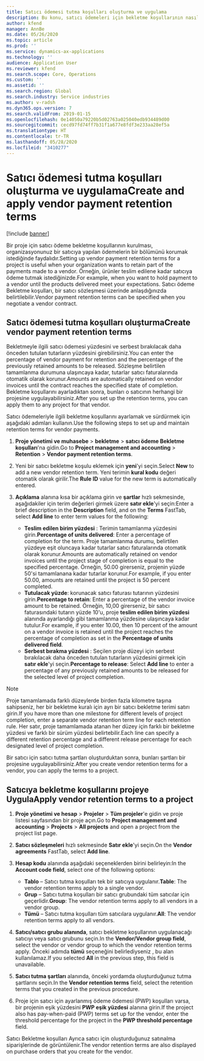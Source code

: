 ```yaml
---
title: Satıcı ödemesi tutma koşulları oluşturma ve uygulama
description: Bu konu, satıcı ödemeleri için bekletme koşullarının nasıl ayarlanacağı ve bakımını yapılacağı hakkında bilgi sağlar.
author: kfend
manager: AnnBe
ms.date: 05/26/2020
ms.topic: article
ms.prod: ''
ms.service: dynamics-ax-applications
ms.technology: ''
audience: Application User
ms.reviewer: kfend
ms.search.scope: Core, Operations
ms.custom: ''
ms.assetid: ''
ms.search.region: Global
ms.search.industry: Service industries
ms.author: v-radsh
ms.dyn365.ops.version: 7
ms.search.validFrom: 2019-01-15
ms.openlocfilehash: 0e14050a79220b5d02763a025040edb934489d00
ms.sourcegitcommit: cecd97fd74ff7b31f1a677e8fdf3e233aa28ef5a
ms.translationtype: HT
ms.contentlocale: tr-TR
ms.lasthandoff: 05/28/2020
ms.locfileid: "3410277"
---
```

# <a name="create-and-apply-vendor-payment-retention-terms"></a><span data-ttu-id="4b2eb-103">Satıcı ödemesi tutma koşulları oluşturma ve uygulama</span><span class="sxs-lookup"><span data-stu-id="4b2eb-103">Create and apply vendor payment retention terms</span></span>

[!include [banner](../includes/banner.md)] 

<span data-ttu-id="4b2eb-104">Bir proje için satıcı ödeme bekletme koşullarının kurulması, organizasyonunuz bir satıcıya yapılan ödemelerin bir bölümünü korumak istediğinde faydalıdır.</span><span class="sxs-lookup"><span data-stu-id="4b2eb-104">Setting up vendor payment retention terms for a project is useful when your organization wants to retain part of the payments made to a vendor.</span></span> <span data-ttu-id="4b2eb-105">Örneğin, ürünler teslim edilene kadar satıcıya ödeme tutmak istediğinizde.</span><span class="sxs-lookup"><span data-stu-id="4b2eb-105">For example, when you want to hold payment to a vendor until the products delivered meet your expectations.</span></span> <span data-ttu-id="4b2eb-106">Satıcı ödeme Bekletme koşulları, bir satıcı sözleşmesi üzerinde anlaşdığınızda belirtilebilir.</span><span class="sxs-lookup"><span data-stu-id="4b2eb-106">Vendor payment retention terms can be specified when you negotiate a vendor contract.</span></span>

## <a name="create-vendor-payment-retention-terms"></a><span data-ttu-id="4b2eb-107">Satıcı ödemesi tutma koşulları oluşturma</span><span class="sxs-lookup"><span data-stu-id="4b2eb-107">Create vendor payment retention terms</span></span>

<span data-ttu-id="4b2eb-108">Bekletmeyle ilgili satıcı ödemesi yüzdesini ve serbest bırakılacak daha önceden tutulan tutarların yüzdesini girebilirsiniz.</span><span class="sxs-lookup"><span data-stu-id="4b2eb-108">You can enter the percentage of vendor payment for retention and the percentage of the previously retained amounts to be released.</span></span> <span data-ttu-id="4b2eb-109">Sözleşme belirtilen tamamlanma durumuna ulaşıncaya kadar, tutarlar satıcı faturalarında otomatik olarak korunur.</span><span class="sxs-lookup"><span data-stu-id="4b2eb-109">Amounts are automatically retained on vendor invoices until the contract reaches the specified state of completion.</span></span> <span data-ttu-id="4b2eb-110">Bekletme koşullarını ayarladıktan sonra, bunları o satıcının herhangi bir projesine uygulayabilirsiniz.</span><span class="sxs-lookup"><span data-stu-id="4b2eb-110">After you set up the retention terms, you can apply them to any project for that vendor.</span></span>

<span data-ttu-id="4b2eb-111">Satıcı ödemeleriyle ilgili bekletme koşullarını ayarlamak ve sürdürmek için aşağıdaki adımları kullanın.</span><span class="sxs-lookup"><span data-stu-id="4b2eb-111">Use the following steps to set up and maintain retention terms for vendor payments.</span></span> 

1. <span data-ttu-id="4b2eb-112">**Proje yönetimi ve muhasebe** > **bekletme** > **satıcı ödeme Bekletme koşulları**'na gidin.</span><span class="sxs-lookup"><span data-stu-id="4b2eb-112">Go to **Project management and accounting** > **Retention** > **Vendor payment retention terms**.</span></span>
2. <span data-ttu-id="4b2eb-113">Yeni bir satıcı bekletme koşulu eklemek için **yeni**'yi seçin.</span><span class="sxs-lookup"><span data-stu-id="4b2eb-113">Select **New** to add a new vendor retention term.</span></span> <span data-ttu-id="4b2eb-114">Yeni terimin **kural kodu** değeri otomatik olarak girilir.</span><span class="sxs-lookup"><span data-stu-id="4b2eb-114">The **Rule ID** value for the new term is automatically entered.</span></span> 
3. <span data-ttu-id="4b2eb-115">**Açıklama** alanına kısa bir açıklama girin ve **şartlar** hızlı sekmesinde, aşağıdakiler için terim değerleri girmek üzere **satır ekle**'yi seçin:</span><span class="sxs-lookup"><span data-stu-id="4b2eb-115">Enter a brief description in the **Description** field, and on the **Terms** FastTab, select **Add line** to enter term values for the following:</span></span>

   - <span data-ttu-id="4b2eb-116">**Teslim edilen birim yüzdesi** : Terimin tamamlanma yüzdesini girin.</span><span class="sxs-lookup"><span data-stu-id="4b2eb-116">**Percentage of units delivered**: Enter a percentage of completion for the term.</span></span> <span data-ttu-id="4b2eb-117">Proje tamamlanma durumu, belirtilen yüzdeye eşit oluncaya kadar tutarlar satıcı faturalarında otomatik olarak korunur.</span><span class="sxs-lookup"><span data-stu-id="4b2eb-117">Amounts are automatically retained on vendor invoices until the project stage of completion is equal to the specified percentage.</span></span> <span data-ttu-id="4b2eb-118">Örneğin, 50.00 girerseniz, projenin yüzde 50'si tamamlanana kadar tutarlar korunur.</span><span class="sxs-lookup"><span data-stu-id="4b2eb-118">For example, if you enter 50.00, amounts are retained until the project is 50 percent completed.</span></span>
   - <span data-ttu-id="4b2eb-119">**Tutulacak yüzde**: korunacak satıcı faturası tutarının yüzdesini girin.</span><span class="sxs-lookup"><span data-stu-id="4b2eb-119">**Percentage to retain**: Enter a percentage of the vendor invoice amount to be retained.</span></span> <span data-ttu-id="4b2eb-120">Örneğin, 10,00 girerseniz, bir satıcı faturasındaki tutarın yüzde 10'u, proje **teslim edilen birim yüzdesi** alanında ayarlandığı gibi tamamlanma yüzdesine ulaşıncaya kadar tutulur.</span><span class="sxs-lookup"><span data-stu-id="4b2eb-120">For example, if you enter 10.00, then 10 percent of the amount on a vendor invoice is retained until the project reaches the percentage of completion as set in the **Percentage of units delivered field**.</span></span>
   - <span data-ttu-id="4b2eb-121">**Serbest bırakma yüzdesi** : Seçilen proje düzeyi için serbest bırakılacak daha önceden tutulan tutarların yüzdesini girmek için **satır ekle**'yi seçin.</span><span class="sxs-lookup"><span data-stu-id="4b2eb-121">**Percentage to release**: Select **Add line** to enter a percentage of any previously retained amounts to be released for the selected level of project completion.</span></span>

> [!NOTE]
> <span data-ttu-id="4b2eb-122">Proje tamamlamada farklı düzeylerde birden fazla kilometre taşına sahipseniz, her bir bekletme kuralı için ayrı bir satıcı bekletme terimi satırı girin.</span><span class="sxs-lookup"><span data-stu-id="4b2eb-122">If you have more than one milestone for different levels of project completion, enter a separate vendor retention term line for each retention rule.</span></span> <span data-ttu-id="4b2eb-123">Her satır, proje tamamlamada atanan her düzey için farklı bir bekletme yüzdesi ve farklı bir sürüm yüzdesi belirtebilir.</span><span class="sxs-lookup"><span data-stu-id="4b2eb-123">Each line can specify a different retention percentage and a different release percentage for each designated level of project completion.</span></span>

<span data-ttu-id="4b2eb-124">Bir satıcı için satıcı tutma şartları oluşturduktan sonra, bunları şartları bir projesine uygulayabilirsiniz.</span><span class="sxs-lookup"><span data-stu-id="4b2eb-124">After you create vendor retention terms for a vendor, you can apply the terms to a project.</span></span>

## <a name="apply-vendor-retention-terms-to-a-project"></a><span data-ttu-id="4b2eb-125">Satıcıya bekletme koşullarını projeye Uygula</span><span class="sxs-lookup"><span data-stu-id="4b2eb-125">Apply vendor retention terms to a project</span></span>

1. <span data-ttu-id="4b2eb-126">**Proje yönetimi ve hesap** > **Projeler** > **Tüm projeler**'e gidin ve proje listesi sayfasından bir proje açın.</span><span class="sxs-lookup"><span data-stu-id="4b2eb-126">Go to **Project management and accounting** > **Projects** > **All projects** and open a project from the project list page.</span></span>
2. <span data-ttu-id="4b2eb-127">**Satıcı sözleşmeleri** hızlı sekmesinde **Satır ekle**'yi seçin.</span><span class="sxs-lookup"><span data-stu-id="4b2eb-127">On the **Vendor agreements** FastTab, select **Add line**.</span></span>
3. <span data-ttu-id="4b2eb-128">**Hesap kodu** alanında aşağıdaki seçeneklerden birini belirleyin:</span><span class="sxs-lookup"><span data-stu-id="4b2eb-128">In the **Account code field**, select one of the following options:</span></span> 

   - <span data-ttu-id="4b2eb-129">**Tablo** – Satıcı tutma koşulları tek bir satıcıya uygulanır.</span><span class="sxs-lookup"><span data-stu-id="4b2eb-129">**Table**: The vendor retention terms apply to a single vendor.</span></span>
   - <span data-ttu-id="4b2eb-130">**Grup** – Satıcı tutma koşulları bir satıcı grubundaki tüm satıcılar için geçerlidir.</span><span class="sxs-lookup"><span data-stu-id="4b2eb-130">**Group**: The vendor retention terms apply to all vendors in a vendor group.</span></span>
   - <span data-ttu-id="4b2eb-131">**Tümü** – Satıcı tutma koşulları tüm satıcılara uygulanır.</span><span class="sxs-lookup"><span data-stu-id="4b2eb-131">**All**: The vendor retention terms apply to all vendors.</span></span>

4. <span data-ttu-id="4b2eb-132">**Satıcı/satıcı grubu alanında**, satıcı bekletme koşullarının uygulanacağı satıcıyı veya satıcı grubunu seçin.</span><span class="sxs-lookup"><span data-stu-id="4b2eb-132">In the **Vendor/Vendor group field**, select the vendor or vendor group to which the vendor retention terms apply.</span></span> <span data-ttu-id="4b2eb-133">Önceki adımda **tümü** seçeneğini belirlediyseniz , bu alan kullanılamaz.</span><span class="sxs-lookup"><span data-stu-id="4b2eb-133">If you selected **All** in the previous step, this field is unavailable.</span></span>
5. <span data-ttu-id="4b2eb-134">**Satıcı tutma şartları** alanında, önceki yordamda oluşturduğunuz tutma şartlarını seçin.</span><span class="sxs-lookup"><span data-stu-id="4b2eb-134">In the **Vendor retention terms** field, select the retention terms that you created in the previous procedure.</span></span>
6. <span data-ttu-id="4b2eb-135">Proje için satıcı için ayarlanmış ödeme ödemesi (PWP) koşulları varsa, bir projenin eşik yüzdesini **PWP eşik yüzdesi** alanına girin.</span><span class="sxs-lookup"><span data-stu-id="4b2eb-135">If the project also has pay-when-paid (PWP) terms set up for the vendor, enter the threshold percentage for the project in the **PWP threshold percentage** field.</span></span>

<span data-ttu-id="4b2eb-136">Satıcı Bekletme koşulları Ayrıca satıcı için oluşturduğunuz satınalma siparişlerinde de görüntülenir.</span><span class="sxs-lookup"><span data-stu-id="4b2eb-136">The vendor retention terms are also displayed on purchase orders that you create for the vendor.</span></span>
